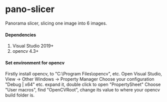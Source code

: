 # pano-slicer

Panorama slicer, slicing one image into 6 images.


#### Dependencies
1.  Visual Studio 2019+
2.  opencv 4.3+

#### Set environment for opencv
Firstly install opencv, to "C:\Program Files\opencv", etc.
Open Visual Studio, View -> Other Windows -> Property Manager
Choose your configuration "Debug | x64" etc. expand it, double click to open "PropertySheet"
Choose "User macros", find "OpenCVRoot", change its value to where your opencv build folder is.
